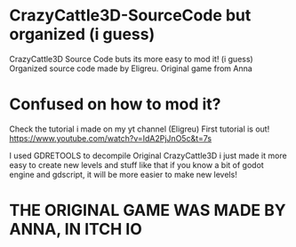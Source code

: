 # CrazyCattle3D-SourceCode but organized (i guess)

CrazyCattle3D Source Code buts its more easy to mod it! (i guess)
Organized source code made by Eligreu.
Original game from Anna

# Confused on how to mod it?
Check the tutorial i made on my yt channel (Eligreu) 
First tutorial is out! https://www.youtube.com/watch?v=IdA2PjJnO5c&t=7s

I used GDRETOOLS to decompile Original CrazyCattle3D
i just made it more easy to create new levels and stuff like that
if you know a bit of godot engine and gdscript, it will be more easier to make new levels!

# THE ORIGINAL GAME WAS MADE BY ANNA, IN ITCH IO

